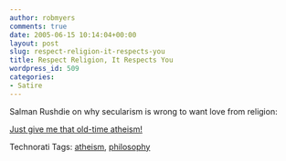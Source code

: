 ```yaml
---
author: robmyers
comments: true
date: 2005-06-15 10:14:04+00:00
layout: post
slug: respect-religion-it-respects-you
title: Respect Religion, It Respects You
wordpress_id: 509
categories:
- Satire
---
```


  
Salman Rushdie on why secularism is wrong to want love from religion:  


  
[Just give me that old-time atheism!](http://www.thestar.com/NASApp/cs/ContentServer?pagename=thestar/Layout/Article_Type1&call_pageid=971358637177&c=Article&cid=1116770647079&DPL=IvsNDS/7ChAX&tacodalogin=yes)  


Technorati Tags: [atheism](http://technorati.com/tag/atheism), [philosophy](http://technorati.com/tag/philosophy)

  



